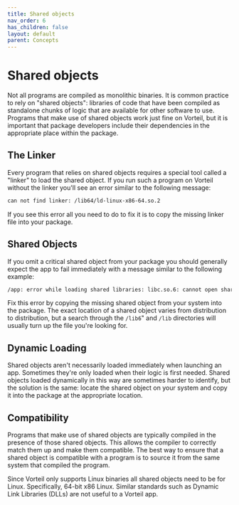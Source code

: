 ```yaml
---
title: Shared objects
nav_order: 6
has_children: false
layout: default
parent: Concepts
---
```


# Shared objects

Not all programs are compiled as monolithic binaries. It is common practice to rely on "shared objects": libraries of code that have been compiled as standalone chunks of logic that are available for other software to use. Programs that make use of shared objects work just fine on Vorteil, but it is important that package developers include their dependencies in the appropriate place within the package.

## The Linker

Every program that relies on shared objects requires a special tool called a "linker" to load the shared object. If you run such a program on Vorteil without the linker you'll see an error similar to the following message:

```sh
can not find linker: /lib64/ld-linux-x86-64.so.2
```

If you see this error all you need to do to fix it is to copy the missing linker file into your package.


## Shared Objects

If you omit a critical shared object from your package you should generally expect the app to fail immediately with a message similar to the following example:

```sh
/app: error while loading shared libraries: libc.so.6: cannot open shared object file: No such file or directory
```

Fix this error by copying the missing shared object from your system into the package. The exact location of a shared object varies from distribution to distribution, but a search through the `/lib6`" and `/lib` directories will usually turn up the file you're looking for.

## Dynamic Loading

Shared objects aren't necessarily loaded immediately when launching an app. Sometimes they're only loaded when their logic is first needed. Shared objects loaded dynamically in this way are sometimes harder to identify, but the solution is the same: locate the shared object on your system and copy it into the package at the appropriate location.

## Compatibility

Programs that make use of shared objects are typically compiled in the presence of those shared objects. This allows the compiler to correctly match them up and make them compatible. The best way to ensure that a shared object is compatible with a program is to source it from the same system that compiled the program.

Since Vorteil only supports Linux binaries all shared objects need to be for Linux. Specifically, 64-bit x86 Linux. Similar standards such as Dynamic Link Libraries (DLLs) are not useful to a Vorteil app.
